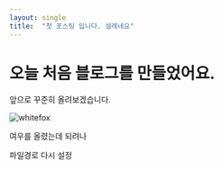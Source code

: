 ```yaml
---
layout: single
title:  "첫 포스팅 입니다. 설레네요"
---
```


# 오늘 처음 블로그를 만들었어요.

앞으로 꾸준히 올려보겠습니다. 

<img src="C:\myData\2022\03-projects\kiara413-github-blog\kiara413.github.io\images\2022-03-05-first\whitefox.jpg" alt="whitefox"  />

여우를 올렸는데 되려나

파일경로 다시 설정
